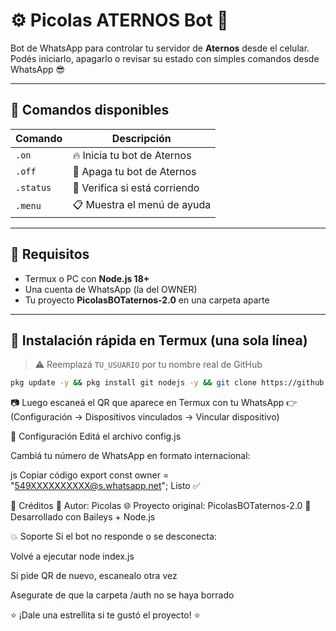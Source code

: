 # ⚙️ Picolas ATERNOS Bot 💬  
Bot de WhatsApp para controlar tu servidor de **Aternos** desde el celular.  
Podés iniciarlo, apagarlo o revisar su estado con simples comandos desde WhatsApp 😎  

---

## 🚀 Comandos disponibles
| Comando | Descripción |
|----------|--------------|
| `.on` | 🔥 Inicia tu bot de Aternos |
| `.off` | 🛑 Apaga tu bot de Aternos |
| `.status` | 📡 Verifica si está corriendo |
| `.menu` | 📋 Muestra el menú de ayuda |

---

## 🧩 Requisitos
- Termux o PC con **Node.js 18+**
- Una cuenta de WhatsApp (la del OWNER)
- Tu proyecto **PicolasBOTaternos-2.0** en una carpeta aparte

---

## 📱 Instalación rápida en Termux (una sola línea)

> ⚠️ Reemplazá `TU_USUARIO` por tu nombre real de GitHub

```bash
pkg update -y && pkg install git nodejs -y && git clone https://github.com/TU_USUARIO/PicolasATERNOSbot && cd PicolasATERNOSbot && npm install && node index.js
```
📷 Luego escaneá el QR que aparece en Termux con tu WhatsApp
👉 (Configuración → Dispositivos vinculados → Vincular dispositivo)

🧠 Configuración
Editá el archivo config.js

Cambiá tu número de WhatsApp en formato internacional:

js
Copiar código
export const owner = "549XXXXXXXXXX@s.whatsapp.net";
Listo ✅

👑 Créditos
👤 Autor: Picolas
🌐 Proyecto original: PicolasBOTaternos-2.0
💬 Desarrollado con Baileys + Node.js

💥 Soporte
Si el bot no responde o se desconecta:

Volvé a ejecutar node index.js

Si pide QR de nuevo, escanealo otra vez

Asegurate de que la carpeta /auth no se haya borrado

⭐ ¡Dale una estrellita si te gustó el proyecto! ⭐

